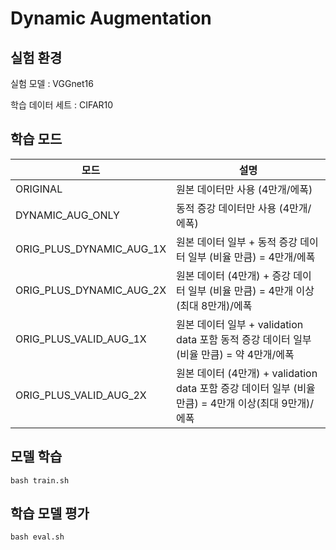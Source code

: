 # Dynamic Augmentation

## 실험 환경 

실험 모델 : VGGnet16

학습 데이터 세트 : CIFAR10

## 학습 모드

|모드|설명|
|------|---|
|ORIGINAL| 원본 데이터만 사용 (4만개/에폭)  |
|DYNAMIC_AUG_ONLY| 동적 증강 데이터만 사용 (4만개/에폭) |
|ORIG_PLUS_DYNAMIC_AUG_1X| 원본 데이터 일부 + 동적 증강 데이터 일부 (비율 만큼) = 4만개/에폭 |
|ORIG_PLUS_DYNAMIC_AUG_2X| 원본 데이터 (4만개) + 증강 데이터 일부 (비율 만큼) = 4만개 이상(최대 8만개)/에폭|
|ORIG_PLUS_VALID_AUG_1X| 원본 데이터 일부 + validation data 포함 동적 증강 데이터 일부 (비율 만큼) = 약 4만개/에폭 |
|ORIG_PLUS_VALID_AUG_2X| 원본 데이터 (4만개) + validation data 포함 증강 데이터 일부 (비율 만큼) = 4만개 이상(최대 9만개)/에폭|

## 모델 학습

    bash train.sh

## 학습 모델 평가

    bash eval.sh

